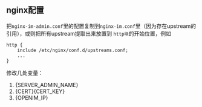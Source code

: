 
## nginx配置

把`nginx-im-admin.conf`里的配置复制到`nginx-im.conf`里（因为存在upstream的引用），或则把所有upstream提取出来放置到
`http块`的开始位置，例如
```text
http {
    include /etc/nginx/conf.d/upstreams.conf;
    ...
}
```

修改几处变量：

1. {SERVER_ADMIN_NAME}
2. {CERT}\{CERT_KEY} 
3. {OPENIM_IP}